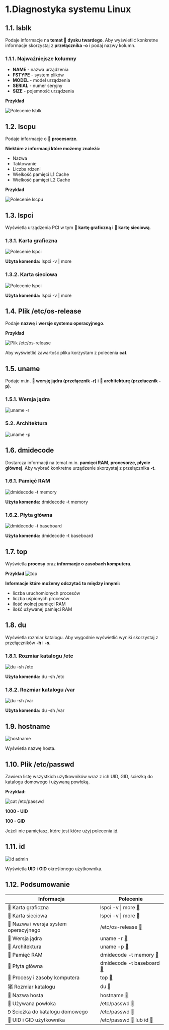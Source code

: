 # 1.Diagnostyka systemu Linux

## 1.1. lsblk
Podaje informacje na **temat  dysku twardego**. Aby wyświetlić konkretne
informacje skorzystaj z **przełącznika -o** i podaj nazwy kolumn.

### 1.1.1. Najważniejsze kolumny

- **NAME** - nazwa urządzenia
- **FSTYPE** - system plików
- **MODEL** - model urządzenia
- **SERIAL** - numer seryjny
- **SIZE** - pojemność urządzenia

**Przykład**

![Polecenie lsblk](img/1.1.png)

## 1.2. lscpu
Podaje informacje o **  procesorze**.

**Niektóre z informacji które możemy znaleźć:**

- Nazwa
- Taktowanie
- Liczba rdzeni
- Wielkość pamięci L1 Cache
- Wielkość pamięci L2 Cache

**Przykład**

![Polecenie lscpu](img/1.2.png)

## 1.3. lspci
Wyświetla urządzenia PCI w tym ** kartę graficzną** i ** kartę sieciową**.

### 1.3.1. Karta graficzna

![Polecenie lspci](img/1.3.png)

**Użyta komenda:** lspci -v | more

### 1.3.2. Karta sieciowa

![Polecenie lspci](img/1.3.2.png)

**Użyta komenda:** lspci -v | more

## 1.4. Plik /etc/os-release
Podaje **nazwę** i **wersje systemu operacyjnego**.

**Przykład**

![Plik /etc/os-release](img/1.4.png)

Aby wyświetlić zawartość pliku korzystam z polecenia **cat**.

## 1.5. uname
Podaje m.in. ** wersję jądra (przełącznik -r)** i ** architekturę (przełacznik -p)**.

### 1.5.1. Wersja jądra

![uname -r](img/1.5.1.png)

### 5.2. Architektura

![uname -p](img/1.5.2.png)

## 1.6. dmidecode
Dostarcza informacji na temat m.in. **pamięci RAM, procesorze, płycie głównej**. Aby wybrać konkretne urządzenie skorzystaj z przełącznika **-t**.

### 1.6.1. Pamięć RAM
![dmidecode -t memory](img/1.6.1.png)

**Użyta komenda:** dmidecode -t memory

### 1.6.2. Płyta główna
![dmidecode -t baseboard](img/1.6.2.png)

**Użyta komenda:** dmidecode -t baseboard

## 1.7. top
Wyświetla **procesy** oraz **informacje o zasobach komputera**.

**Przykład**
![top](img/1.7.1.png)

**Informacje które możemy odczytać to między innymi:**

- liczba uruchomionych procesów
- liczba uśpionych procesów
- ilość wolnej pamięci RAM
- ilość używanej pamięci RAM

## 1.8. du
Wyświetla rozmiar katalogu. Aby wygodnie wyświetlić wyniki skorzystaj
z przełączników **-h** i **-s**.

### 1.8.1. Rozmiar katalogu /etc
![du -sh /etc](img/1.8.1.png)

**Użyta komenda:** du -sh /etc

### 1.8.2. Rozmiar katalogu /var

![du -sh /var](img/1.8.2.png)

**Użyta komenda:** du -sh /var

## 1.9. hostname
![hostname](img/1.9.png)

Wyświetla nazwę hosta.

## 1.10. Plik /etc/passwd
Zawiera listę wszystkich użytkowników wraz z ich UID, GID, ścieżką do katalogu domowego i używaną powłoką.

**Przykład:**

![cat /etc/passwd](img/1.10.1.png)

**<span style="color:var(--red-color)">1000 - UID</span>**

**<span style="color:var(--green-color)">100 - GID</span>**

Jeżeli nie pamiętasz, które jest które użyj polecenia [id](#id).

## 1.11. id
![id admin](img/1.11.png)

Wyświetla **UID** i **GID** określonego użytkownika.

## 1.12. Podsumowanie

| Informacja                            | Polecenie              |
|---------------------------------------|------------------------|
|   Karta graficzna                    | lspci -v \| more  [](#lspci)      |
|   Karta sieciowa                     | lspci -v \| more  [](#lspci)        |
|   Nazwa i wersja system operacyjnego | /etc/os-release   [](#plik-etcos-release)         |
|   Wersja jądra                       | uname -r          [](#uname)              |
|   Architektura                       | uname -p          [](#uname)               |
|   Pamięć RAM                         | dmidecode -t memory [](#dmidecode)    |
|   Płyta główna                       | dmidecode -t baseboard [](#dmidecode) |
|   Procesy i zasoby komputera         | top [](#top)                    |
| 猪  Rozmiar katalogu                   | du [](#du)                     |
|   Nazwa hosta                        | hostname [](#hostname)               |
|   Używana powłoka                    | /etc/passwd [](#plik-etc-passwd)            |
| פּ  Ścieżka do katalogu domowego       | /etc/passwd [](#plik-etc-passwd)           |
|   UID i GID użytkownika              | /etc/passwd [](#plik-etc-passwd) lub id [](#id)     |